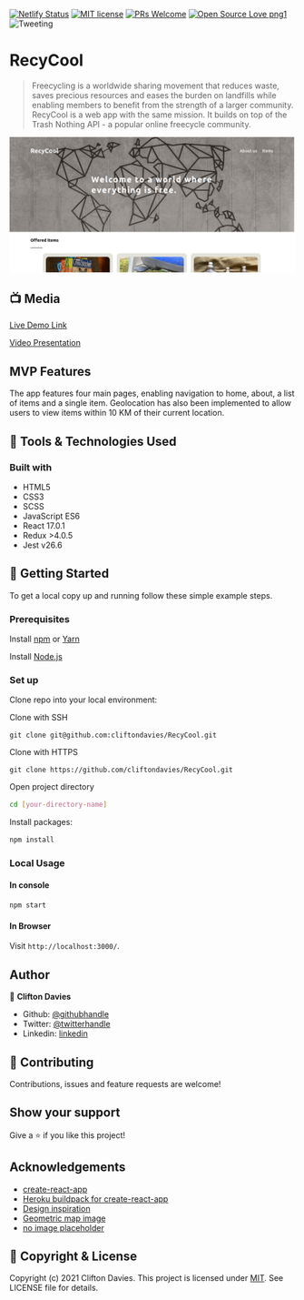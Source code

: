 [![Netlify Status](https://api.netlify.com/api/v1/badges/496eb331-3056-466e-af83-895b115d5b59/deploy-status)](https://app.netlify.com/sites/recycool/deploys)
[![MIT license](https://img.shields.io/badge/License-MIT-blue.svg)](https://lbesson.mit-license.org/)
[![PRs Welcome](https://img.shields.io/badge/PRs-welcome-brightgreen.svg?style=flat-square)](http://makeapullrequest.com)
[![Open Source Love png1](https://badges.frapsoft.com/os/v1/open-source.png?v=103)](https://github.com/ellerbrock/open-source-badges/)
![Tweeting](https://img.shields.io/twitter/url/http/shields.io.svg?style=social)

# RecyCool

> Freecycling is a worldwide sharing movement that reduces waste, saves precious resources and eases the burden on landfills while enabling members to benefit from the strength of a larger community. RecyCool is a web app with the same mission. It builds on top of the Trash Nothing API - a popular online freecycle community.

![screenshot](recycool.png)

## :tv: Media

[Live Demo Link](https://recycool.netlify.app/)

[Video Presentation](https://drive.google.com/file/d/1W758uB5XpXvndNfF2mSZf9c98ivxNr1w/view?usp=sharing)

## MVP Features

The app features four main pages, enabling navigation to home, about, a list of items and a single item. Geolocation has also been implemented to allow users to view items within 10 KM of their current location.

## :toolbox: Tools & Technologies Used

### Built with

- HTML5
- CSS3
- SCSS
- JavaScript ES6
- React 17.0.1
- Redux >4.0.5
- Jest v26.6

## :rocket: Getting Started

To get a local copy up and running follow these simple example steps.

### Prerequisites

Install [npm](https://www.npmjs.com/get-npm) or [Yarn](https://yarnpkg.com/cli/install)

Install [Node.js](https://nodejs.org/en/download/)

### Set up

Clone repo into your local environment:

Clone with SSH

```git
git clone git@github.com:cliftondavies/RecyCool.git
```

Clone with HTTPS

```git
git clone https://github.com/cliftondavies/RecyCool.git
```

Open project directory

```bash
cd [your-directory-name]
```

Install packages:

```javascript
npm install
```

### Local Usage

#### In console

```javascript
npm start
```

#### In Browser

Visit `http://localhost:3000/`.

## Author

👤 **Clifton Davies**

- Github: [@githubhandle](https://github.com/cliftondavies)
- Twitter: [@twitterhandle](https://twitter.com/cliftonaedavies)
- Linkedin: [linkedin](https://www.linkedin.com/in/clifton-davies-mbcs/)

## 🤝 Contributing

Contributions, issues and feature requests are welcome!

## Show your support

Give a ⭐️ if you like this project!

## Acknowledgements

- [create-react-app](https://github.com/facebook/create-react-app)
- [Heroku buildpack for create-react-app](https://github.com/mars/create-react-app-buildpack)
- [Design inspiration](https://www.behance.net/gallery/54864337/Freecycle-redesign?tracking_source=search_projects_recommended%7CSitemap)
- [Geometric map image](https://unsplash.com/photos/6bXvYyAYVrE)
- [no image placeholder](https://commons.wikimedia.org/wiki/File:No-Image-Placeholder.svg)

## 📝 Copyright & License

Copyright (c) 2021 Clifton Davies.
This project is licensed under [MIT](https://opensource.org/licenses/MIT). See LICENSE file for details.
